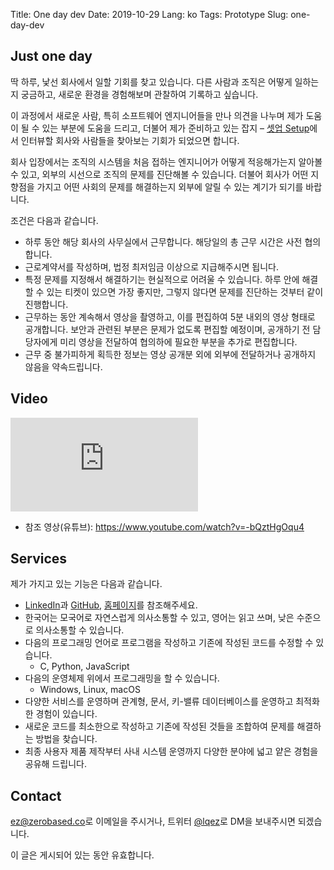 Title: One day dev
Date: 2019-10-29
Lang: ko
Tags: Prototype
Slug: one-day-dev

## Just one day

딱 하루, 낯선 회사에서 일할 기회를 찾고 있습니다.
다른 사람과 조직은 어떻게 일하는지 궁금하고, 새로운 환경을 경험해보며 관찰하여 기록하고 싶습니다.

이 과정에서 새로운 사람, 특히 소프트웨어 엔지니어들을 만나 의견을 나누며 제가 도움이 될 수 있는 부분에 도움을 드리고,
더불어 제가 준비하고 있는 잡지 – [셋업 Setup](https://setup.cafe)에서 인터뷰할 회사와 사람들을 찾아보는 기회가 되었으면 합니다.

회사 입장에서는 조직의 시스템을 처음 접하는 엔지니어가 어떻게 적응해가는지 알아볼 수 있고, 외부의 시선으로 조직의 문제를 진단해볼 수 있습니다.
더불어 회사가 어떤 지향점을 가지고 어떤 사회의 문제를 해결하는지 외부에 알릴 수 있는 계기가 되기를 바랍니다.

조건은 다음과 같습니다.

 - 하루 동안 해당 회사의 사무실에서 근무합니다. 해당일의 총 근무 시간은 사전 협의합니다.
 - 근로계약서를 작성하며, 법정 최저임금 이상으로 지급해주시면 됩니다.
 - 특정 문제를 지정해서 해결하기는 현실적으로 어려울 수 있습니다. 하루 안에 해결할 수 있는 티켓이 있으면 가장 좋지만, 그렇지 않다면 문제를 진단하는 것부터 같이 진행합니다.
 - 근무하는 동안 계속해서 영상을 촬영하고, 이를 편집하여 5분 내외의 영상 형태로 공개합니다.
   보안과 관련된 부분은 문제가 없도록 편집할 예정이며, 공개하기 전 담당자에게 미리 영상을 전달하여 협의하에 필요한 부분을 추가로 편집합니다.
 - 근무 중 불가피하게 획득한 정보는 영상 공개분 외에 외부에 전달하거나 공개하지 않음을 약속드립니다.

## Video

<div class="videowrapper"><iframe class="video" src="https://www.youtube.com/watch?v=-bQztHgOqu4?autoplay=0" frameborder="0"></iframe></div>

 - 참조 영상(유튜브): <https://www.youtube.com/watch?v=-bQztHgOqu4>

## Services

제가 가지고 있는 기능은 다음과 같습니다.

 - [LinkedIn](https://www.linkedin.com/in/hyunwoopark/)과 [GitHub](https://github.com/lqez/), [홈페이지](https://lqez.github.io/)를 참조해주세요.
 - 한국어는 모국어로 자연스럽게 의사소통할 수 있고, 영어는 읽고 쓰며, 낮은 수준으로 의사소통할 수 있습니다.
 - 다음의 프로그래밍 언어로 프로그램을 작성하고 기존에 작성된 코드를 수정할 수 있습니다.
      - C, Python, JavaScript
 - 다음의 운영체제 위에서 프로그래밍을 할 수 있습니다.
      - Windows, Linux, macOS
 - 다양한 서비스를 운영하며 관계형, 문서, 키-밸류 데이터베이스를 운영하고 최적화한 경험이 있습니다.
 - 새로운 코드를 최소한으로 작성하고 기존에 작성된 것들을 조합하여 문제를 해결하는 방법을 찾습니다.
 - 최종 사용자 제품 제작부터 사내 시스템 운영까지 다양한 분야에 넓고 얕은 경험을 공유해 드립니다.

## Contact

<ez@zerobased.co>로 이메일을 주시거나, 트위터 [@lqez](https://twitter.com/lqez)로 DM을 보내주시면 되겠습니다.

이 글은 게시되어 있는 동안 유효합니다.
